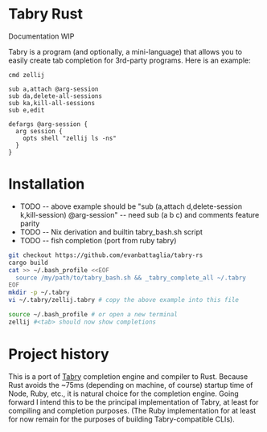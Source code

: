 # Tabry Rust
Documentation WIP

Tabry is a program (and optionally, a mini-language) that allows you to easily create tab completion for 3rd-party programs. Here is an example:

```
cmd zellij

sub a,attach @arg-session
sub da,delete-all-sessions
sub ka,kill-all-sessions
sub e,edit

defargs @arg-session {
  arg session {
    opts shell "zellij ls -ns"
  }
}
```

# Installation

* TODO -- above example should be "sub (a,attach d,delete-session k,kill-session) @arg-session" -- need sub (a b c) and comments feature parity
* TODO -- Nix derivation and builtin tabry_bash.sh script
* TODO -- fish completion (port from ruby tabry)

```bash
git checkout https://github.com/evanbattaglia/tabry-rs
cargo build
cat >> ~/.bash_profile <<EOF
  source /my/path/to/tabry_bash.sh && _tabry_complete_all ~/.tabry
EOF
mkdir -p ~/.tabry
vi ~/.tabry/zellij.tabry # copy the above example into this file

source ~/.bash_profile # or open a new terminal
zellij #<tab> should now show completions
```

# Project history

This is a port of [Tabry](https://github.com/evanbattaglia/tabry/) completion engine and compiler to Rust. Because Rust avoids the ~75ms (depending on machine, of course) startup time of Node, Ruby, etc., it is natural choice for the completion engine. Going forward I intend this to be the principal implementation of Tabry, at least for compiling and completion purposes. (The Ruby implementation for at least for now remain for the purposes of building Tabry-compatible CLIs). 

